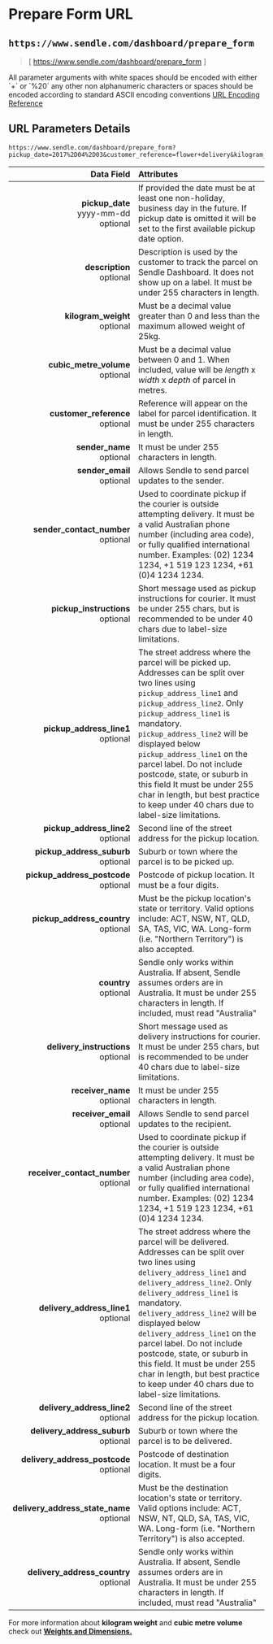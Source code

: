 # Prepare Form URL
## `https://www.sendle.com/dashboard/prepare_form`

> [ https://www.sendle.com/dashboard/prepare_form ]


<aside class="success">
  All parameter arguments with white spaces should be encoded with either `+` or `%20` any other non alphanumeric characters or spaces should be encoded according to standard ASCII encoding conventions <a href="https://www.w3schools.com/tags/ref_urlencode.asp">URL Encoding Reference</a>
</aside>

## URL Parameters Details
```
https://www.sendle.com/dashboard/prepare_form?pickup_date=2017%2D04%2D03&customer_reference=flower+delivery&kilogram_weight=1&cubic_metre_volume=1&receiver_name=Oscar+Wilde&delivery_address_line1=2+Smith+Lane&delivery_address_suburb=sydney&delivery_address_state_name=nsw&delivery_address_postcode=2000
```

| Data Field | Attributes |
|-----------:|:-----------|
**pickup_date** <div class="optional">yyyy-mm-dd</div><div class="optional">optional</div> | If provided the date must be at least one non-holiday, business day in the future. If pickup date is omitted it will be set to the first available pickup date option.
**description** <div class="optional">optional</div> | Description is used by the customer to track the parcel on Sendle Dashboard. It does not show up on a label.  It must be under 255 characters in length.
**kilogram_weight** <div class="optional">optional</div> | Must be a decimal value greater than 0 and less than the maximum allowed weight of 25kg.
**cubic_metre_volume** <div class="optional">optional</div> | Must be a decimal value between 0 and 1.  When included, value will be *length* x *width* x *depth* of parcel in metres.
**customer_reference** <div class="optional">optional</div> | Reference will appear on the label for parcel identification.  It must be under 255 characters in length.
**sender_name** <div class="optional">optional</div> | It must be under 255 characters in length.
**sender_email** <div class="optional">optional</div> | Allows Sendle to send parcel updates to the sender.
**sender_contact_number** <div class="optional">optional</div>| Used to coordinate pickup if the courier is outside attempting delivery.  It must be a valid Australian phone number (including area code), or fully qualified international number.  Examples: <span class="phone-numbers">(02) 1234 1234, +1 519 123 1234, +61 (0)4 1234 1234.</span>
**pickup_instructions** <div class="optional">optional</div> | Short message used as pickup instructions for courier.  It must be under 255 chars, but is recommended to be under 40 chars due to label-size limitations.
**pickup_address_line1** <div class="optional">optional</div></div> | The street address where the parcel will be picked up. Addresses can be split over two lines using `pickup_address_line1` and `pickup_address_line2`. Only `pickup_address_line1` is mandatory. `pickup_address_line2` will be displayed below `pickup_address_line1` on the parcel label.  Do not include postcode, state, or suburb in this field  It must be under 255 char in length, but best practice to keep under 40 chars due to label-size limitations.
**pickup_address_line2** <div class="optional">optional</div> | Second line of the street address for the pickup location.
**pickup_address_suburb** <div class="optional">optional</div> | Suburb or town where the parcel is to be picked up.
**pickup_address_postcode** <div class="optional">optional</div> | Postcode of pickup location.  It must be a four digits.
**pickup_address_country** <div class="optional">optional</div> | Must be the pickup location's state or territory.  Valid options include: ACT, NSW, NT, QLD, SA, TAS, VIC, WA.  Long-form (i.e. "Northern Territory") is also accepted.
**country** <div class="optional">optional</div> | Sendle only works within Australia. If absent, Sendle assumes orders are in Australia.  It must be under 255 characters in length.  If included, must read "Australia"
**delivery_instructions** <div class="optional">optional</div> | Short message used as delivery instructions for courier.  It must be under 255 chars, but is recommended to be under 40 chars due to label-size limitations.
**receiver_name** <div class="optional">optional</div>| It must be under 255 characters in length.
**receiver_email** <div class="optional">optional</div> | Allows Sendle to send parcel updates to the recipient.
**receiver_contact_number** <div class="optional">optional</div> | Used to coordinate pickup if the courier is outside attempting delivery.  It must be a valid Australian phone number (including area code), or fully qualified international number.  Examples: <span class="phone-numbers">(02) 1234 1234, +1 519 123 1234, +61 (0)4 1234 1234.</span>
**delivery_address_line1** <div class="optional">optional</div> | The street address where the parcel will be delivered. Addresses can be split over two lines using `delivery_address_line1` and `delivery_address_line2`. Only `delivery_address_line1` is mandatory. `delivery_address_line2` will be displayed below `delivery_address_line1` on the parcel label.  Do not include postcode, state, or suburb in this field.  It must be under 255 char in length, but best practice to keep under 40 chars due to label-size limitations.
**delivery_address_line2** <div class="optional">optional</div> | Second line of the street address for the pickup location.
**delivery_address_suburb** <div class="optional">optional</div> | Suburb or town where the parcel is to be delivered.
**delivery_address_postcode** <div class="optional">optional</div> | Postcode of destination location.  It must be a four digits.
**delivery_address_state_name** <div class="optional">optional</div> | Must be the destination location's state or territory.  Valid options include: ACT, NSW, NT, QLD, SA, TAS, VIC, WA.  Long-form (i.e. "Northern Territory") is also accepted.
**delivery_address_country** <div class="optional">optional</div> | Sendle only works within Australia. If absent, Sendle assumes orders are in Australia. It must be under 255 characters in length.  If included, must read "Australia"

<aside class="success">For more information about <strong>kilogram weight</strong> and <strong>cubic metre volume</strong> check out <a href="#weights-and-dimensions"><strong>Weights and Dimensions.</strong></a></aside>
